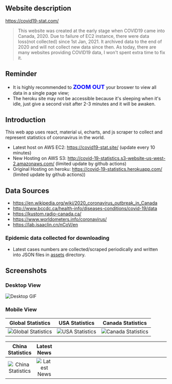 ## Website description

https://covid19-stat.com/

> This website was created at the early stage when COVID19 came into Canada, 2020. Due to failure of EC2 instance, there were data loss(not collected) since 1st Jan, 2021. It archived data to the end of 2020 and will not collect new data since then. As today, there are many websites providing COVID19 data, I won't spent extra time to fix it.


## Reminder

- It is highly recommended to **<font size=4 color='blue'>ZOOM OUT</font>** your broswer to view all data in a single page view;
- The heroku site may not be accessible because it's sleeping when it's idle, just give a second visit after 2-3 minutes and it will be awaken.

## Introduction

This web app uses react, material ui, echarts, and js scraper to collect and represent statistics of coronavirus in the world.

- Latest host on AWS EC2: https://covid19-stat.site/ (update every 10 minutes)
- New Hosting on AWS S3: http://covid-19-statistics.s3-website-us-west-2.amazonaws.com/ (limited update by github actions)
- Original Hosting on heroku: https://covid-19-statistics.herokuapp.com/ (limited update by github actions))

## Data Sources

- https://en.wikipedia.org/wiki/2020_coronavirus_outbreak_in_Canada
- http://www.bccdc.ca/health-info/diseases-conditions/covid-19/data
- https://kustom.radio-canada.ca/
- https://www.worldometers.info/coronavirus/
- https://lab.isaaclin.cn/nCoV/en

### Epidemic data collected for downloading

- Latest cases numbers are collected/scraped periodically and written into JSON files in [assets](https://github.com/denven/covid-19-statistics/tree/master/public/assets) directory.

## Screenshots

### Desktop View

![Desktop GIF](https://github.com/denven/hello_world/blob/master/COVID-19-Desktop.gif#pic_center=960x500)

### Mobile View

|                              Global Statistics                              |                           USA Statistics                           |                              Canada Statistics                              |
| :-------------------------------------------------------------------------: | :----------------------------------------------------------------: | :-------------------------------------------------------------------------: |
| ![Global Statistics](./screenshots/1.mobile-Global.jpg "Global Statistics") | ![USA Statistics](./screenshots/2.mobile-Usa.jpg "USA Statistics") | ![Canada Statistics](./screenshots/3.mobile-Canada.jpg "Canada Statistics") |

|                             China Statistics                             |                                    Latest News                                    |                                  |
| :----------------------------------------------------------------------: | :-------------------------------------------------------------------------------: | :------------------------------: |
| ![China Statistics](./screenshots/4.mobile-China.jpg "China Statistics") | ![Latest News](./screenshots/5.mobile-News.jpeg#pic_center=414x736 "Latest News") | <div style="width: 350px"></div> |
